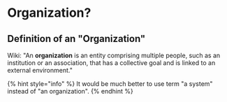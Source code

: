 # Organization?

## Definition of an "Organization"

Wiki: "An **organization** is an entity comprising multiple people, such as an institution or an association, that has a collective goal and is linked to an external environment."

{% hint style="info" %}
It would be much better to use term "a system" instead of "an organization".
{% endhint %}

  
   

